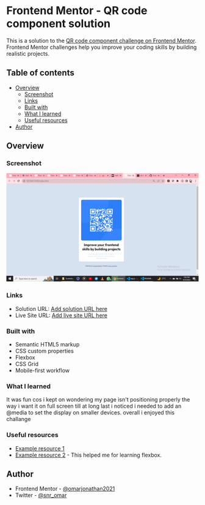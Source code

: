 # Frontend Mentor - QR code component solution

This is a solution to the [QR code component challenge on Frontend Mentor](https://www.frontendmentor.io/challenges/qr-code-component-iux_sIO_H). Frontend Mentor challenges help you improve your coding skills by building realistic projects.

## Table of contents

- [Overview](#overview)
  - [Screenshot](#screenshot)
  - [Links](#links)
  - [Built with](#built-with)
  - [What I learned](#what-i-learned)
  - [Useful resources](#useful-resources)
- [Author](#author)

## Overview

### Screenshot

![Screenshot of challange](<./images/Screenshot%20(35).png>)

### Links

- Solution URL: [Add solution URL here](http://127.0.0.1:5500/index.html)
- Live Site URL: [Add live site URL here](http://127.0.0.1:5500/index.html)

### Built with

- Semantic HTML5 markup
- CSS custom properties
- Flexbox
- CSS Grid
- Mobile-first workflow

### What I learned

It was fun cos i kept on wondering my page isn't positioning properly the way i want it on full screen till at long last i noticed i needed to add an @media to set the display on smaller devices.
overall i enjoyed this challange

### Useful resources

- [Example resource 1](https://www.youtube.com)
- [Example resource 2](https://www.flexfroggy.com) - This helped me for learning flexbox.

## Author

<!---Portfolio Website(Not yet finished/Published)- [omarjonathan.com](https://www.omarjonathan.com) -->

- Frontend Mentor - [@omarjonathan2021](https://www.frontendmentor.io/profile/omarjonathan2021)
- Twitter - [@snr_omar](https://twitter.com/Snr_Omar)
